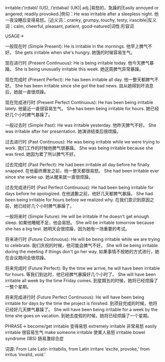 irritable:/ˈɪrɪtəbl/ (US), /ˈɪrɪtəbəl/ (UK)| adj.|易怒的，急躁的|Easily annoyed or angered; readily provoked.|例句：He was irritable after a sleepless night. 他一夜没睡后变得易怒。|近义词：cranky, grumpy, touchy, testy, irascible|反义词：calm, cheerful, pleasant, patient, good-natured|词性:形容词

USAGE->

一般现在时 (Simple Present):
He is irritable in the mornings. 他早上脾气不好。
She gets irritable when she's hungry. 她饿的时候容易生气。

现在进行时 (Present Continuous):
He is being irritable today. 他今天脾气暴躁。
She is being unusually irritable this week. 她这周脾气异常暴躁。

现在完成时 (Present Perfect):
He has been irritable all day. 他一整天都脾气不好。
She has been irritable since she got the bad news. 自从她得到坏消息后，她就一直很烦躁。

现在完成进行时 (Present Perfect Continuous):
He has been being irritable lately. 他最近一直很容易生气。
She has been being irritable for hours. 她已经好几个小时脾气暴躁了。


一般过去时 (Simple Past):
He was irritable yesterday. 他昨天脾气不好。
She was irritable after her presentation. 她演讲结束后很烦躁。

过去进行时 (Past Continuous):
He was being irritable while we were trying to work. 我们工作的时候他脾气很暴躁。
She was being irritable because she was tired. 她因为累了所以脾气不好。

过去完成时 (Past Perfect):
He had been irritable all day before he finally snapped. 在他最终爆发之前，他一整天都很易怒。
She had been irritable ever since she woke up. 她从醒来就一直很烦躁。

过去完成进行时 (Past Perfect Continuous):
He had been being irritable for days before he apologized. 在他道歉之前，他好几天都脾气暴躁。
She had been being irritable for hours before we realized why. 在我们意识到原因之前，她已经好几个小时脾气暴躁了。

一般将来时 (Simple Future):
He will be irritable if he doesn't get enough sleep. 如果他睡眠不足，他会易怒。
She will be irritable tomorrow because she has a big test. 她明天会很烦躁，因为她有一场重要的考试。

将来进行时 (Future Continuous):
He will be being irritable while we are trying to celebrate. 我们庆祝的时候，他可能会脾气不好。
She will be being irritable during the meeting if things don't go her way. 如果事情不按她的方式进行，她在会议期间会很烦躁。

将来完成时 (Future Perfect):
By the time we arrive, he will have been irritable for hours. 等我们到达时，他已经脾气暴躁好几个小时了。
She will have been irritable all week by the time Friday comes. 到星期五的时候，她将已经烦躁了一整个星期。

将来完成进行时 (Future Perfect Continuous):
He will have been being irritable for days by the time the project is finished. 到项目完成的时候，他将已经好几天脾气暴躁了。
She will have been being irritable for a week by the time she goes on vacation. 到她去度假的时候，她将已经烦躁了一个星期。


PHRASE->
become/get irritable  变得易怒
extremely irritable  非常易怒
easily irritable  很容易生气
make someone irritable  使某人易怒
irritable bowel syndrome (IBS)  肠易激综合症


词源:  From Late Latin irritabilis, from Latin irritare ‘excite, provoke,’ from irritus ‘invalid, void.’
